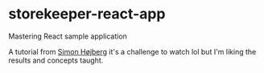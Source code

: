# storekeeper-react-app
Mastering React sample application

A tutorial from [Simon Højberg](https://github.com/hojberg/mastering-react)
it's a challenge to watch lol but I'm liking the results and concepts taught.

